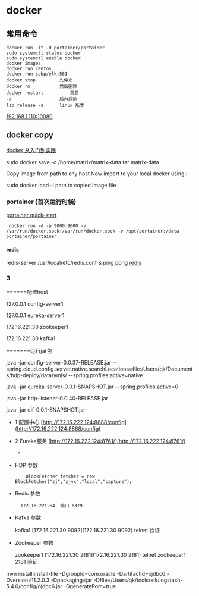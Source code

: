 # docker

## 常用命令

    docker run -it -d portainer/portainer
    sudo systemctl status docker	
    sudo systemctl enable docker
    docker images
    docker run centos
    docker run sebp/elk:561
    docker stop			先停止
    docker rm 			然后删除
    docker restart  		重启
    -d 					后台启动
    lsb_release -a		linux 版本

[192.168.1.110:10080](http://192.168.1.110:10080/users/password/edit?reset_password_token=14EdmNJqYCjs1-PXYW1P)


##  docker copy

[docker 从入门到实践](https://yeasy.gitbooks.io/docker_practice/content/image/list.html)

sudo docker save -o /home/matrix/matrix-data.tar matrix-data

Copy image from path to any host Now import to your local docker using :

sudo docker load -i  path to copied image file

### portainer (首次运行时候)

[portainer quick-start](https://portainer.readthedocs.io/en/stable/deployment.html#quick-start)

     docker run -d -p 9000:9000 -v /var/run/docker.sock:/var/run/docker.sock -v /opt/portainer:/data portainer/portainer

#### redis

  redis-server /usr/local/etc/redis.conf &
  ping
  pong
  [redis](http://www.cnblogs.com/lhj588/p/3517208.html)

### 3

  ======配置host

127.0.0.1 config-server1

127.0.0.1 eureka-server1

172.16.221.30 zookeeper1

172.16.221.30 kafka1


=======运行jar包

java -jar config-server-0.0.37-RELEASE.jar --spring.cloud.config.server.native.searchLocations=file:/Users/qk/Documents/hdp-deploy/data/ymls/ --spring.profiles.active=native

java -jar eureka-server-0.0.1-SNAPSHOT.jar --spring.profiles.active=0

java -jar hdp-listener-0.0.40-RELEASE.jar

java -jar oif-0.0.1-SNAPSHOT.jar

* 1 配置中心 [http://172.16.222.124:8888/config](http://172.16.222.124:8888/config)

* 2 Eureka服务 [http://172.16.222.124:8761/](http://172.16.222.124:8761/)

  * 

* HDP 参数

          BlockFetcher fetcher = new BlockFetcher("zj","zjyx","local","capture");

* Redis 参数

        172.16.221.64  端口 6379

* Kafka 参数

    kafka1 [172.16.221.30 9092](172.16.221.30 9092) telnet 验证

* Zookeeper 参数

    zookeeper1 [172.16.221.30 2181](172.16.221.30 2181)  telnet zookeeper1 2181 验证

mvn install:install-file -DgroupId=com.oracle -DartifactId=ojdbc6 -Dversion=11.2.0.3 -Dpackaging=jar -Dfile=/Users/qk/tools/elk/logstash-5.4.0/config/ojdbc6.jar -DgeneratePom=true
    